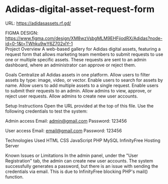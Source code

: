 # Adidas-digital-asset-request-form

URL: https://adidasassets.rf.gd/

FIGMA DESIGN: https://www.figma.com/design/XM8wzVsbgMLM9EHFjiodRX/Adidas?node-id=0-1&t=TWhku9wY6Z702xlY-1  
Project Overview
A web-based gallery for Adidas digital assets, featuring a request form that allows marketing team members to submit requests to use one or multiple specific assets. These requests are sent to an admin dashboard, where an administrator can approve or reject them.

Goals
Centralize all Adidas assets in one platform.
Allow users to filter assets by type: image, video, or vector.
Enable users to search for assets by name.
Allow users to add multiple assets to a single request.
Enable users to submit their requests to an admin.
Allow admins to view, approve, or reject user requests.
Allow admins to create new user accounts.


Setup Instructions
Open the URL provided at the top of this file.
Use the following credentials to test the system:

Admin access
Email: admin@gmail.com
Password: 123456

User access
Email: email@gmail.com
Password: 123456


Technologies Used
HTML
CSS
JavaScript
PHP
MySQL
InfinityFree Hosting Server


Known Issues or Limitations
In the admin panel, under the "User Registration" tab, the admin can create new user accounts. The system successfully generates a password, but there is an issue with sending the credentials via email. This is due to InfinityFree blocking PHP's mail() function.

